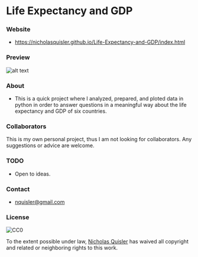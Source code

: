 # Life Expectancy and GDP

### Website
- https://nicholasquisler.github.io/Life-Expectancy-and-GDP/index.html

### Preview
![alt text](https://github.com/nicholasquisler/nicholasquisler.github.io/raw/main/images/LEAB_GDP.PNG)

### About
- This is a quick project where I analyzed, prepared, and ploted data in python in order to answer questions in a meaningful way about the life expectancy and GDP of six countries.

### Collaborators
This is my own personal project, thus I am not looking for collaborators. Any suggestions or advice are welcome.

### TODO
- Open to ideas.

### Contact
- nquisler@gmail.com

### License

![CC0](https://licensebuttons.net/p/zero/1.0/88x31.png)

To the extent possible under law, [Nicholas Quisler](https://nicholasquisler.github.io/) has waived all copyright and related or neighboring rights to this work.
